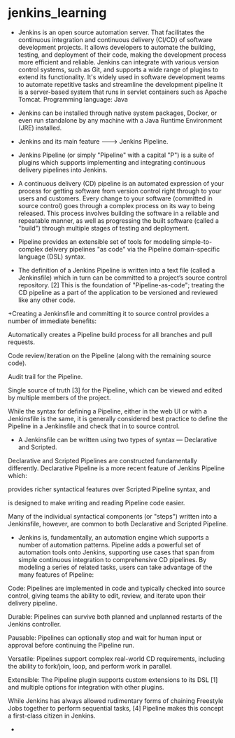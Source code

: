 # jenkins_learning

+ Jenkins is an open source automation server. That facilitates the continuous integration and continuous delivery (CI/CD) of software development projects. It allows developers to automate the building, testing, and deployment of their code, making the development process more efficient and reliable. Jenkins can integrate with various version control systems, such as Git, and supports a wide range of plugins to extend its functionality. It's widely used in software development teams to automate repetitive tasks and streamline the development pipeline It is a server-based system that runs in servlet containers such as Apache Tomcat. Programming language: Java
  
+ Jenkins can be installed through native system packages, Docker, or even run standalone by any machine with a Java Runtime Environment (JRE) installed.

+ Jenkins and its main feature ---> Jenkins Pipeline.
  
+ Jenkins Pipeline (or simply "Pipeline" with a capital "P") is a suite of plugins which supports implementing and integrating continuous delivery pipelines into Jenkins.

+ A continuous delivery (CD) pipeline is an automated expression of your process for getting software from version control right through to your users and customers. Every change to your software (committed in source control) goes through a complex process on its way to being released. This process involves building the software in a reliable and repeatable manner, as well as progressing the built software (called a "build") through multiple stages of testing and deployment.

+ Pipeline provides an extensible set of tools for modeling simple-to-complex delivery pipelines "as code" via the Pipeline domain-specific language (DSL) syntax.

+ The definition of a Jenkins Pipeline is written into a text file (called a Jenkinsfile) which in turn can be committed to a project’s source control repository. [2] This is the foundation of "Pipeline-as-code"; treating the CD pipeline as a part of the application to be versioned and reviewed like any other code.

+Creating a Jenkinsfile and committing it to source control provides a number of immediate benefits:

Automatically creates a Pipeline build process for all branches and pull requests.

Code review/iteration on the Pipeline (along with the remaining source code).

Audit trail for the Pipeline.

Single source of truth [3] for the Pipeline, which can be viewed and edited by multiple members of the project.

While the syntax for defining a Pipeline, either in the web UI or with a Jenkinsfile is the same, it is generally considered best practice to define the Pipeline in a Jenkinsfile and check that in to source control.

+ A Jenkinsfile can be written using two types of syntax — Declarative and Scripted.

Declarative and Scripted Pipelines are constructed fundamentally differently. Declarative Pipeline is a more recent feature of Jenkins Pipeline which:

provides richer syntactical features over Scripted Pipeline syntax, and

is designed to make writing and reading Pipeline code easier.

Many of the individual syntactical components (or "steps") written into a Jenkinsfile, however, are common to both Declarative and Scripted Pipeline.


+ Jenkins is, fundamentally, an automation engine which supports a number of automation patterns. Pipeline adds a powerful set of automation tools onto Jenkins, supporting use cases that span from simple continuous integration to comprehensive CD pipelines. By modeling a series of related tasks, users can take advantage of the many features of Pipeline:

Code: Pipelines are implemented in code and typically checked into source control, giving teams the ability to edit, review, and iterate upon their delivery pipeline.

Durable: Pipelines can survive both planned and unplanned restarts of the Jenkins controller.

Pausable: Pipelines can optionally stop and wait for human input or approval before continuing the Pipeline run.

Versatile: Pipelines support complex real-world CD requirements, including the ability to fork/join, loop, and perform work in parallel.

Extensible: The Pipeline plugin supports custom extensions to its DSL [1] and multiple options for integration with other plugins.

While Jenkins has always allowed rudimentary forms of chaining Freestyle Jobs together to perform sequential tasks, [4] Pipeline makes this concept a first-class citizen in Jenkins.

+ 
